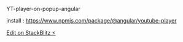 
YT-player-on-popup-angular


install : https://www.npmjs.com/package/@angular/youtube-player

[Edit on StackBlitz ⚡️](https://stackblitz.com/edit/angular-bwfcad)
